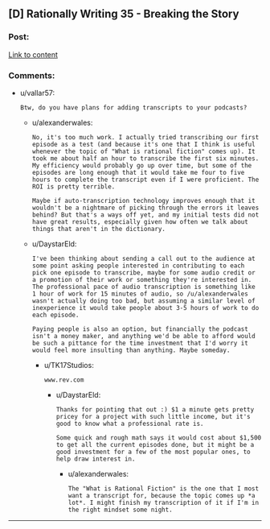 ## [D] Rationally Writing 35 - Breaking the Story

### Post:

[Link to content](http://daystareld.com/podcast/rationally-writing-35/)

### Comments:

- u/vallar57:
  ```
  Btw, do you have plans for adding transcripts to your podcasts?
  ```

  - u/alexanderwales:
    ```
    No, it's too much work. I actually tried transcribing our first episode as a test (and because it's one that I think is useful whenever the topic of "What is rational fiction" comes up). It took me about half an hour to transcribe the first six minutes. My efficiency would probably go up over time, but some of the episodes are long enough that it would take me four to five hours to complete the transcript even if I were proficient. The ROI is pretty terrible.

    Maybe if auto-transcription technology improves enough that it wouldn't be a nightmare of picking through the errors it leaves behind? But that's a ways off yet, and my initial tests did not have great results, especially given how often we talk about things that aren't in the dictionary.
    ```

  - u/DaystarEld:
    ```
    I've been thinking about sending a call out to the audience at some point asking people interested in contributing to each pick one episode to transcribe, maybe for some audio credit or a promotion of their work or something they're interested in. The professional pace of audio transcription is something like 1 hour of work for 15 minutes of audio, so /u/alexanderwales wasn't actually doing too bad, but assuming a similar level of inexperience it would take people about 3-5 hours of work to do each episode.

    Paying people is also an option, but financially the podcast isn't a money maker, and anything we'd be able to afford would be such a pittance for the time investment that I'd worry it would feel more insulting than anything. Maybe someday.
    ```

    - u/TK17Studios:
      ```
      www.rev.com
      ```

      - u/DaystarEld:
        ```
        Thanks for pointing that out :) $1 a minute gets pretty pricey for a project with such little income, but it's good to know what a professional rate is. 

        Some quick and rough math says it would cost about $1,500 to get all the current episodes done, but it might be a good investment for a few of the most popular ones, to help draw interest in.
        ```

        - u/alexanderwales:
          ```
          The "What is Rational Fiction" is the one that I most want a transcript for, because the topic comes up *a lot*. I might finish my transcription of it if I'm in the right mindset some night.
          ```

---

